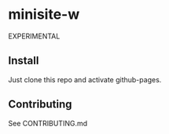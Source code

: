 # minisite-w
EXPERIMENTAL


## Install
Just clone this repo and activate github-pages.


## Contributing
See CONTRIBUTING.md

